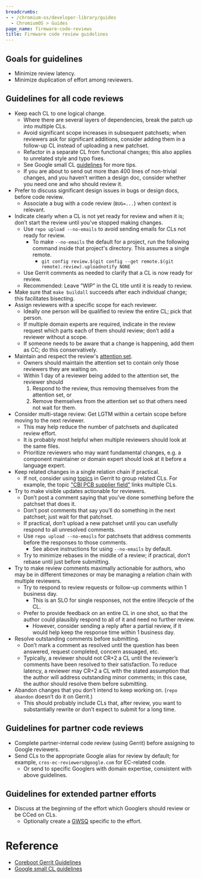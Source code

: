 ```yaml
---
breadcrumbs:
- - /chromium-os/developer-library/guides
  - ChromiumOS > Guides
page_name: firmware-code-reviews
title: Firmware code review guidelines
---
```


## Goals for guidelines

* Minimize review latency.
* Minimize duplication of effort among reviewers.

## Guidelines for all code reviews

* Keep each CL to one logical change.
  * Where there are several layers of dependencies, break the patch up into
    multiple CLs.
  * Avoid significant scope increases in subsequent patchsets; when reviewers
    ask for significant additions, consider adding them in a follow-up CL
    instead of uploading a new patchset.
  * Refactor in a separate CL from functional changes; this also applies to
    unrelated style and typo fixes.
  * See Google small CL [guidelines][5] for more tips.
  * If you are about to send out more than 400 lines of non-trivial changes, and
    you haven’t written a design doc, consider whether you need one and who
    should review it.
* Prefer to discuss significant design issues in bugs or design docs, before
  code review.
  * Associate a bug with a code review (`BUG=...`) when context is relevant.
* Indicate clearly when a CL is not yet ready for review and when it is; don’t
  start the review until you’ve stopped making changes.
  * Use `repo upload --no-emails` to avoid sending emails for CLs not ready for
    review.
    * To make `--no-emails` the default for a project, run the following
      command inside that project's directory. This assumes a single remote.
      * `git config review.$(git config --get
	remote.$(git remote).review).uploadnotify NONE`
  * Use Gerrit comments as needed to clarify that a CL is now ready for review.
  * Recommended: Leave “WIP” in the CL title until it is ready to review.
* Make sure that `make buildall` succeeds after each individual change; this
  facilitates bisecting.
* Assign reviewers with a specific scope for each reviewer.
  * Ideally one person will be qualified to review the entire CL; pick that
    person.
  * If multiple domain experts are required, indicate in the review request
    which parts each of them should review; don’t add a reviewer without a
    scope.
  * If someone needs to be aware that a change is happening, add them as CC; do
    this conservatively.
* Maintain and respect the review's [attention set][6].
  * Owners should maintain the attention set to contain only those reviewers
    they are waiting on.
  * Within 1 day of a reviewer being added to the attention set, the reviewer
    should
    1. Respond to the review, thus removing themselves from the attention set,
       or
    1. Remove themselves from the attention set so that others need not wait for
       them.
* Consider multi-stage review: Get LGTM within a certain scope before moving to
  the next reviewer.
  * This may help reduce the number of patchsets and duplicated review effort.
  * It is probably most helpful when multiple reviewers should look at the same
    files.
  * Prioritize reviewers who may want fundamental changes, e.g. a component
    maintainer or domain expert should look at it before a language expert.
* Keep related changes in a single relation chain if practical.
  * If not, consider using [topics][2] in Gerrit to group related CLs. For
    example, the topic ["CBI PCB supplier field"][1] links multiple CLs.
* Try to make visible updates actionable for reviewers.
  * Don’t post a comment saying that you’ve done something before the patchset
    that does it.
  * Don’t post comments that say you’ll do something in the next patchset; just
    wait for that patchset.
  * If practical, don’t upload a new patchset until you can usefully respond to
    all unresolved comments.
  * Use `repo upload --no-emails` for patchsets that address comments before the
    responses to those comments.
    * See above instructions for using `--no-emails` by default.
  * Try to minimize rebases in the middle of a review; if practical, don’t
    rebase until just before submitting.
* Try to make review comments maximally actionable for authors, who may be in
  different timezones or may be managing a relation chain with multiple
  reviewers.
  * Try to respond to review requests or follow-up comments within 1 business
    day.
    * This is an SLO for single responses, not the entire lifecycle of the CL.
  * Prefer to provide feedback on an entire CL in one shot, so that the author
    could plausibly respond to all of it and need no further review.
    * However, consider sending a reply after a partial review, if it would help
      keep the response time within 1 business day.
* Resolve outstanding comments before submitting.
  * Don’t mark a comment as resolved until the question has been answered,
    request completed, concern assuaged, etc.
  * Typically, a reviewer should not CR+2 a CL until the reviewer’s comments
    have been resolved to their satisfaction. To reduce latency, a reviewer may
    CR+2 a CL with the stated assumption that the author will address
    outstanding minor comments; in this case, the author should resolve them
    before submitting.
* Abandon changes that you don’t intend to keep working on. (`repo abandon`
  doesn’t do it on Gerrit.)
  * This should probably include CLs that, after review, you want to
    substantially rewrite or don’t expect to submit for a long time.

## Guidelines for partner code reviews

* Complete partner-internal code review (using Gerrit) before assigning to
  Google reviewers.
* Send CLs to the appropriate Google alias for review by default; for example,
  `cros-ec-reviewers@google.com` for EC-related code.
  * Or send to specific Googlers with domain expertise, consistent with above
    guidelines.

## Guidelines for extended partner efforts

* Discuss at the beginning of the effort which Googlers should review or be CCed
  on CLs.
  * Optionally create a [GWSQ][4] specific to the effort.

# Reference

* [Coreboot Gerrit Guidelines][3]
* [Google small CL guidelines][5]

[1]: https://chromium-review.googlesource.com/q/topic:%2522CBI+PCB+supplier+field%2522
[2]: https://gerrit-review.googlesource.com/Documentation/intro-user.html#topics
[3]: https://doc.coreboot.org/getting_started/gerrit_guidelines.html
[4]: https://g3doc.corp.google.com/gws/tools/gwsq/v3/g3doc/gerrit.md
[5]: https://google.github.io/eng-practices/review/developer/small-cls.html
[6]: https://gerrit-review.googlesource.com/Documentation/user-attention-set.html
